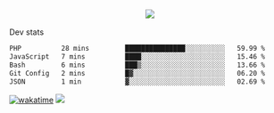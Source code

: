 <h3 align="center">
  <a href="https://github.com/spoopy2023">
      <img src="https://github-profile-trophy.vercel.app/?username=Spoopy2023&no-bg=true&no-frame=true">
  </a>
</h3>

Dev stats
<!--START_SECTION:waka-->

```txt
PHP          28 mins         ███████████████░░░░░░░░░░   59.99 %
JavaScript   7 mins          ████░░░░░░░░░░░░░░░░░░░░░   15.46 %
Bash         6 mins          ███▒░░░░░░░░░░░░░░░░░░░░░   13.66 %
Git Config   2 mins          █▓░░░░░░░░░░░░░░░░░░░░░░░   06.20 %
JSON         1 min           ▓░░░░░░░░░░░░░░░░░░░░░░░░   02.69 %
```

<!--END_SECTION:waka-->
[![wakatime](https://wakatime.com/badge/user/018ece4c-ff65-47b1-86a2-26e4e720c978.svg)](https://wakatime.com/@mac_g)
<img src="https://camo.githubusercontent.com/935c1e1091fb0ce9d975d06263ed4bc014721cd7e52b557f59b07c85da01afe3/68747470733a2f2f6b6f6d617265762e636f6d2f67687076632f3f757365726e616d653d5843726166744d616e3532266c6162656c3d566965777326636f6c6f723d626c7565267374796c653d706c6173746963">
